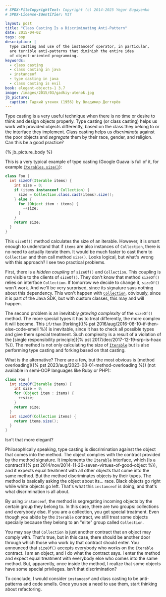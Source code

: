 ```yaml
---
# SPDX-FileCopyrightText: Copyright (c) 2014-2025 Yegor Bugayenko
# SPDX-License-Identifier: MIT

layout: post
title: "Class Casting Is a Discriminating Anti-Pattern"
date: 2015-04-02
tags: oop
description: |
  Type casting and use of the instanceof operator, in particular,
  are terrible anti-patterns that diminish the entire idea
  of object-oriented programming.
keywords:
  - class casting
  - class casting in java
  - instanceof
  - type casting in java
  - class casting is evil
book: elegant-objects-1 3.7
image: /images/2015/03/gadkiy-utenok.jpg
jb_picture:
  caption: Гадкий утенок (1956) by Владимир Дегтярёв
---
```


Type casting is a very useful technique when there is no time
or desire to think and design objects properly. Type casting (or
class casting) helps us work with provided objects differently,
based on the class they belong to or the interface they implement. Class
casting helps us _discriminate_ against the poor objects and _segregate_
them by their race, gender, and religion. Can this be a good practice?

<!--more-->

{% jb_picture_body %}

This is a very typical example of type casting (Google Guava is full
of it, for example
[`Iterables.size()`](https://github.com/google/guava/blob/v18.0/guava/src/com/google/common/collect/Iterables.java#L104-L111)):

```java
class Foo {
  int sizeOf(Iterable items) {
    int size = 0;
    if (items instanceof Collection) {
      size = Collection.class.cast(items).size();
    } else {
      for (Object item : items) {
        ++size;
      }
    }
    return size;
  }
}
```

This `sizeOf()`  method calculates the size of an iterable. However, it
is smart enough to understand that if `items` are also instances of `Collection`,
there is no need to actually iterate them. It would be much faster to
cast them to `Collection` and then call method `size()`. Looks logical,
but what's wrong with this approach? I see two practical problems.

First, there is a _hidden coupling_ of `sizeOf()` and `Collection`. This
coupling is not visible to the clients of `sizeOf()`. They don't know that
method `sizeOf()` relies on interface `Collection`. If tomorrow we decide
to change it, `sizeOf()` won't work. And we'll be very surprised, since
its signature says nothing about this dependency. This won't happen with
[`Collection`](https://docs.oracle.com/javase/8/docs/api/java/util/Collection.html),
obviously, since it is part of the Java SDK, but with custom
classes, this may and will happen.

The second problem is an inevitably _growing complexity_ of the `sizeOf()` method. The
more special types it has to treat differently, the more complex it will become.
This `if/then` [forking]({% pst 2016/aug/2016-08-10-if-then-else-code-smell %})
is inevitable, since it has to check all possible
types and give them special treatment. Such complexity is a result
of a violation of the [single responsibility principle]({% pst 2017/dec/2017-12-19-srp-is-hoax %}). The method is not
only calculating the size of [`Iterable`](https://docs.oracle.com/javase/8/docs/api/java/lang/Iterable.html) but is also performing type
casting and forking based on that casting.

What is the alternative? There are a few, but the most obvious
is [method overloading]({% pst 2023/aug/2023-08-01-method-overloading %})
(not available in semi-OOP languages like Ruby or PHP):

```java
class Foo {
  int sizeOf(Iterable items) {
    int size = 0;
    for (Object item : items) {
      ++size;
    }
    return size;
  }
  int sizeOf(Collection items) {
    return items.size();
  }
}
```

Isn't that more elegant?

Philosophically speaking, type casting is discrimination  against the object
that comes into the method. The object complies with the contract provided by the
method signature. It implements the [`Iterable`](https://docs.oracle.com/javase/8/docs/api/java/lang/Iterable.html) interface, which
[is a contract]({% pst 2014/nov/2014-11-20-seven-virtues-of-good-object %}),
and it expects equal treatment with all other objects that come into
the same method. But the method discriminates objects by their types.
The method is basically asking the object about its... race. Black
objects go right while white objects go left. That's what this `instanceof`
is doing, and that's what discrimination is all about.

By using `instanceof`, the method is segregating incoming objects by the
certain group they belong to. In this case, there are two groups: collections
and everybody else. If you are a collection, you get special treatment.
Even though you abide by the `Iterable` contract, we still treat some objects
specially because they belong to an "elite" group called `Collection`.

You may say that `Collection` is just another contract that an object may
comply with. That's true, but in this case, there should be another door through
which those who work by that contract should enter. You announced that
`sizeOf()` accepts everybody who works on the `Iterable` contract. I am an object,
and I do what the contract says. I enter the method and expect
equal treatment with everybody else who comes into the same method.
But, apparently, once inside the method, I realize that some objects have
some special privileges. Isn't that discrimination?

To conclude, I would consider `instanceof` and class casting to be
anti-patterns and code smells. Once you see a need to use them,
start thinking about refactoring.
